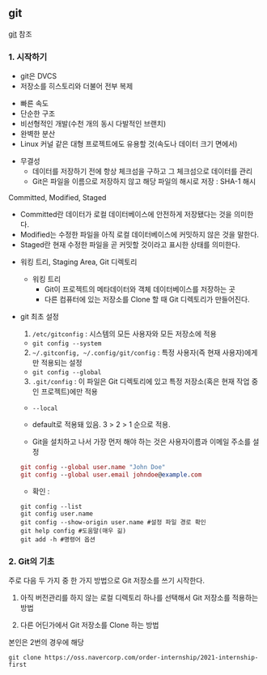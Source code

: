 ## git
[git](https://git-scm.com/book/ko/v2) 참조
### 1. 시작하기
- git은 DVCS
- 저장소를 히스토리와 더불어 전부 복제
* 빠른 속도 
* 단순한 구조 
* 비선형적인 개발(수천 개의 동시 다발적인 브랜치) 
* 완벽한 분산 
* Linux 커널 같은 대형 프로젝트에도 유용할 것(속도나 데이터 크기 면에서) 

- 무결성
	- 데이터를 저장하기 전에 항상 체크섬을 구하고 그 체크섬으로 데이터를 관리
	- Git은 파일을 이름으로 저장하지 않고 해당 파일의 해시로 저장 :  SHA-1 해시

Committed, Modified, Staged
* Committed란 데이터가 로컬 데이터베이스에 안전하게 저장됐다는 것을 의미한다. 
* Modified는 수정한 파일을 아직 로컬 데이터베이스에 커밋하지 않은 것을 말한다. 
* Staged란 현재 수정한 파일을 곧 커밋할 것이라고 표시한 상태를 의미한다. 


- 워킹 트리, Staging Area, Git 디렉토리
	- 워킹 트리
	  - Git이 프로젝트의 메타데이터와 객체 데이터베이스를 저장하는 곳
	  - 다른 컴퓨터에 있는 저장소를 Clone 할 때 Git 디렉토리가 만들어진다.
    
- git 최초 설정
  1. ```/etc/gitconfig``` : 시스템의 모든 사용자와 모든 저장소에 적용
    - ```git config --system```
  2. ```~/.gitconfig, ~/.config/git/config``` : 특정 사용자(즉 현재 사용자)에게만 적용되는 설정
    - ```git config --global```
  3. ```.git/config``` : 이 파일은 Git 디렉토리에 있고 특정 저장소(혹은 현재 작업 중인 프로젝트)에만 적용
    - ```--local```
    - default로 적용돼 있음.
  3 > 2 > 1 순으로 적용.
  
  - Git을 설치하고 나서 가장 먼저 해야 하는 것은 사용자이름과 이메일 주소를 설정
  ```mac
  git config --global user.name "John Doe"
  git config --global user.email johndoe@example.com
  ```
  - 확인 : 
  ```linux
  git config --list
  git config user.name
  git config --show-origin user.name #설정 파일 경로 확인
  git help config #도움말(매우 긺)
  git add -h #명령어 옵션
  ```

### 2. Git의 기초


주로 다음 두 가지 중 한 가지 방법으로 Git 저장소를 쓰기 시작한다.

1. 아직 버전관리를 하지 않는 로컬 디렉토리 하나를 선택해서 Git 저장소를 적용하는 방법

2. 다른 어딘가에서 Git 저장소를 Clone 하는 방법

본인은 2번의 경우에 해당

```git clone https://oss.navercorp.com/order-internship/2021-internship-first```

